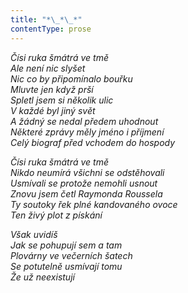```yaml
---
title: "*\_*\_*"
contentType: prose
---
```


<section>

_Čísi ruka šmátrá ve tmě  
Ale není nic slyšet  
Nic co by připomínalo bouřku  
Mluvte jen když prší  
Spletl jsem si několik ulic  
V každé byl jiný svět  
A žádný se nedal předem uhodnout  
Některé zprávy měly jméno i příjmení  
Celý biograf před vchodem do hospody_

</section>

<section>

_Čísi ruka šmátrá ve tmě  
Nikdo neumírá všichni se odstěhovali  
Usmívali se protože nemohli usnout  
Znovu jsem četl Raymonda Roussela  
Ty soutoky řek plné kandovaného ovoce  
Ten živý plot z pískání_

</section>

<section>

_Však uvidíš  
Jak se pohupují sem a tam  
Plovárny ve večerních šatech  
Se potutelně usmívají tomu  
Že už neexistují_

</section>
